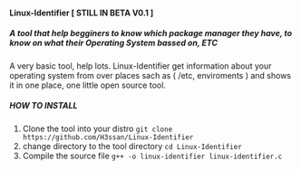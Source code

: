 #### Linux-Identifier [ STILL IN BETA V0.1 ]

##### A tool that help begginers to know which package manager they have, to know on what their Operating System bassed on, ETC
A very basic tool, help lots. Linux-Identifier get information about your operating system from over places sach as ( /etc, enviroments ) and shows it in one place, one little open source tool.


##### HOW TO INSTALL
1) Clone the tool into your distro `git clone https://github.com/H3ssan/Linux-Identifier`
2) change directory to the tool directory `cd Linux-Identifier`
3) Compile the source file `g++ -o linux-identifier linux-identifier.c`
